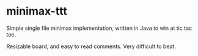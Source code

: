# minimax-ttt

Simple single file minimax implementation, written in Java to win at tic tac toe. 

Resizable board, and easy to read comments. Very difficult to beat.
